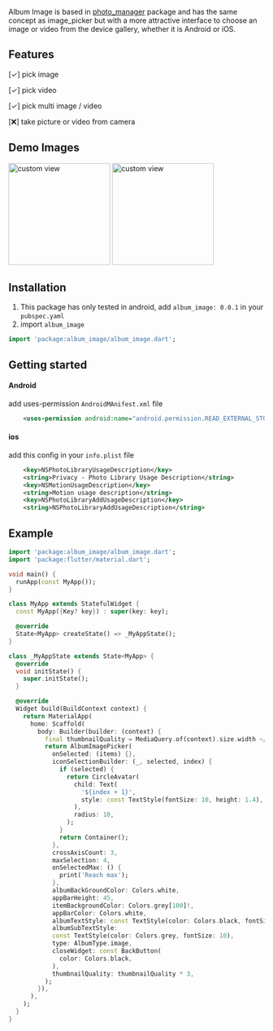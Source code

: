 Album Image is based in [photo_manager](https://pub.dev/packages/photo_manager) package and has the same concept as image_picker but with a more attractive interface to choose an image or video from the device gallery, whether it is Android or iOS.

## Features

[✓] pick image

[✓] pick video

[✓] pick multi image / video

[❌] take picture or video from camera


## Demo Images

<img src="https://github.com/phuongtinhbien/album_image/blob/master/example_images/2022-05-20%2017.09.10.jpg" title="custom view" width="200"/>
<img src="https://github.com/phuongtinhbien/album_image/blob/master/example_images/2022-05-20%2017.09.13.jpg" title="custom view" width="200"/>


## Installation
1) This package has only tested in android, add `album_image: 0.0.1` in your `pubspec.yaml`
2) import `album_image`
```dart
import 'package:album_image/album_image.dart';
```


## Getting started
#### Android
add uses-permission `AndroidMAnifest.xml` file
 ```xml
     <uses-permission android:name="android.permission.READ_EXTERNAL_STORAGE" />
 ```
#### ios
add this config in your `info.plist` file
 ```xml
     <key>NSPhotoLibraryUsageDescription</key>
     <string>Privacy - Photo Library Usage Description</string>
     <key>NSMotionUsageDescription</key>
     <string>Motion usage description</string>
     <key>NSPhotoLibraryAddUsageDescription</key>
     <string>NSPhotoLibraryAddUsageDescription</string>
 ```

## Example
```dart
import 'package:album_image/album_image.dart';
import 'package:flutter/material.dart';

void main() {
  runApp(const MyApp());
}

class MyApp extends StatefulWidget {
  const MyApp({Key? key}) : super(key: key);

  @override
  State<MyApp> createState() => _MyAppState();
}

class _MyAppState extends State<MyApp> {
  @override
  void initState() {
    super.initState();
  }

  @override
  Widget build(BuildContext context) {
    return MaterialApp(
      home: Scaffold(
        body: Builder(builder: (context) {
          final thumbnailQuality = MediaQuery.of(context).size.width ~/ 3;
          return AlbumImagePicker(
            onSelected: (items) {},
            iconSelectionBuilder: (_, selected, index) {
              if (selected) {
                return CircleAvatar(
                  child: Text(
                    '${index + 1}',
                    style: const TextStyle(fontSize: 10, height: 1.4),
                  ),
                  radius: 10,
                );
              }
              return Container();
            },
            crossAxisCount: 3,
            maxSelection: 4,
            onSelectedMax: () {
              print('Reach max');
            },
            albumBackGroundColor: Colors.white,
            appBarHeight: 45,
            itemBackgroundColor: Colors.grey[100]!,
            appBarColor: Colors.white,
            albumTextStyle: const TextStyle(color: Colors.black, fontSize: 14),
            albumSubTextStyle:
            const TextStyle(color: Colors.grey, fontSize: 10),
            type: AlbumType.image,
            closeWidget: const BackButton(
              color: Colors.black,
            ),
            thumbnailQuality: thumbnailQuality * 3,
          );
        }),
      ),
    );
  }
}


```